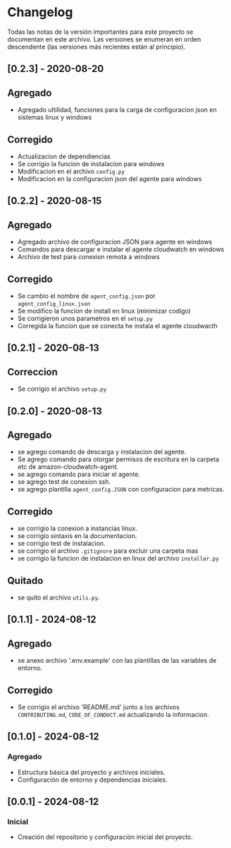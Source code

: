 # Changelog

Todas las notas de la versión importantes para este proyecto se documentan en este archivo. Las versiones se enumeran en orden descendente (las versiones más recientes están al principio).

## [0.2.3] - 2020-08-20
## Agregado
- Agregado ultilidad, funciones para la carga de configuracion json en sistemas linux y windows

## Corregido
- Actualizacion de dependiencias
- Se corrigio la funcion de instalacion para windows
- Modificacion en el archivo `config.py`
- Modificacion en la configuracion json del agente para windows

## [0.2.2] - 2020-08-15
## Agregado
- Agregado archivo de configuracion JSON para agente en windows
- Comandos para descargar e instalar el agente cloudwatch en windows
- Archivo de test para conexion remota a windows

## Corregido
- Se cambio el nombre de `agent_config.json` por `agent_config_linux.json`
- Se modifico la funcion de install en linux (minimizar codigo)
- Se corrigieron unos parametros en el `setup.py`
- Corregida la funcion que se conecta he instala el agente cloudwacth

## [0.2.1] - 2020-08-13
## Correccion
- Se corrigio el archivo `setup.py`

## [0.2.0] - 2020-08-13
## Agregado
- se agrego comando de descarga y instalacion del agente.
- Se agrego comando para otorgar permisos de escritura en la carpeta etc de amazon-cloudwatch-agent.
- se agrego comando para iniciar el agente.
- se agrego test de conexion ssh.
- se agrego plantilla `agent_config.JSON` con configuracion para metricas.
  
## Corregido
- se corrigio la conexion a instancias linux.
- se corrigio sintaxis en la documentacion.
- se corrigio test de instalacion.
- se corrigio el archivo `.gitignore` para excluir una carpeta mas
- se corrigio la funcion de instalacion en linux del archivo `installer.py`
  
## Quitado
- se quito el archivo `utils.py`.

## [0.1.1] - 2024-08-12
## Agregado
- se anexo archivo '.env.example' con las plantillas de las variables de entorno.

## Corregido
- Se corrigio el archivo 'README.md' junto a los archivos `CONTRIBUTING.md`, `CODE_OF_CONDUCT.md` actualizando la informacion.

## [0.1.0] - 2024-08-12
### Agregado
- Estructura básica del proyecto y archivos iniciales.
- Configuración de entorno y dependencias iniciales.

## [0.0.1] - 2024-08-12
### Inicial
- Creación del repositorio y configuración inicial del proyecto.